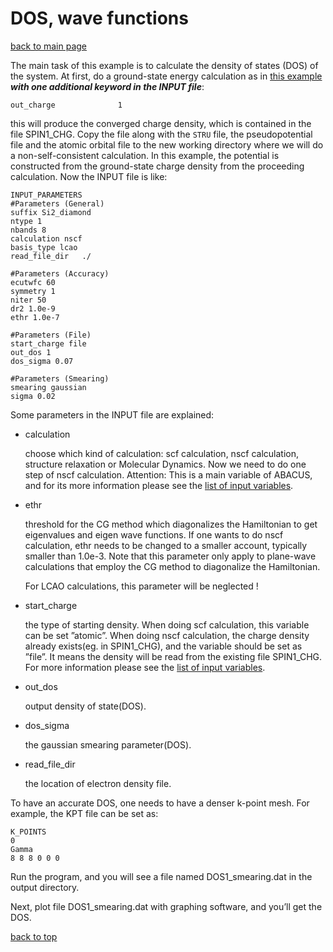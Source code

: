 # DOS, wave functions

[back to main page](../../README.md)

The main task of this example is to calculate the density of states (DOS) of the system. At first, do a ground-state energy calculation as in [this example](#basic-lcao.md) ***with one additional keyword in the INPUT file***:

```
out_charge              1
```

this will produce the converged charge density, which is contained in the file SPIN1_CHG. Copy the file along with the `STRU` file, the pseudopotential file and the atomic orbital file to the new working directory where we will do a non-self-consistent calculation. In this example, the potential is constructed from the ground-state charge density from the proceeding calculation. Now the INPUT file is like:
```
INPUT_PARAMETERS
#Parameters (General)
suffix Si2_diamond
ntype 1
nbands 8
calculation nscf
basis_type lcao
read_file_dir   ./

#Parameters (Accuracy)
ecutwfc 60
symmetry 1
niter 50
dr2 1.0e-9
ethr 1.0e-7

#Parameters (File)
start_charge file
out_dos 1
dos_sigma 0.07

#Parameters (Smearing)
smearing gaussian
sigma 0.02

```

Some parameters in the INPUT file are explained:
- calculation

    choose which kind of calculation: scf calculation, nscf calculation, structure relaxation or Molecular Dynamics. Now we need to do one step of nscf calculation.
    Attention: This is a main variable of ABACUS, and for its more information please see the [list of input variables](../input-main.md).
- ethr

    threshold for the CG method which diagonalizes the Hamiltonian to get eigenvalues and eigen wave functions. If one wants to do nscf calculation, ethr needs to be changed to a smaller account, typically smaller than 1.0e-3. Note that this parameter only apply to plane-wave calculations that employ the CG method to diagonalize the Hamiltonian.
    
    For LCAO calculations, this parameter will be neglected !
- start_charge

    the type of starting density. When doing scf calculation, this variable can be set ”atomic”. When doing nscf calculation, the charge density already exists(eg. in SPIN1_CHG), and the variable should be set as ”file”. It means the density will be read from the existing file SPIN1_CHG. For more information please see the [list of input variables](../input-main.md).

- out_dos

    output density of state(DOS).

- dos_sigma

    the gaussian smearing parameter(DOS).

- read_file_dir

    the location of electron density file.

To have an accurate DOS, one needs to have a denser k-point mesh. For example, the KPT file can be set as:
```
K_POINTS
0
Gamma
8 8 8 0 0 0
```
Run the program, and you will see a file named DOS1_smearing.dat in the output directory.

Next, plot file DOS1_smearing.dat with graphing software, and you’ll get the DOS.

[back to top](#dos,-wave-functions)